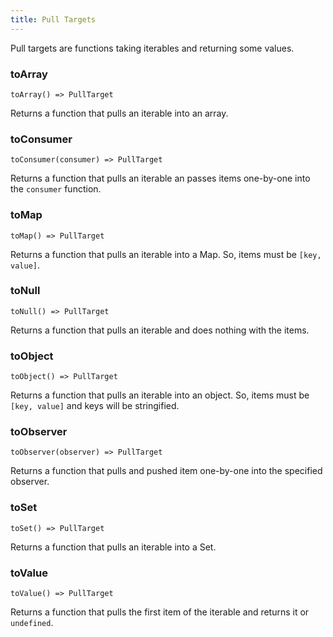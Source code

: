 ```yaml
---
title: Pull Targets
---
```


Pull targets are functions taking iterables and returning some values.

### toArray

`toArray() => PullTarget`

Returns a function that pulls an iterable into an array.

### toConsumer

`toConsumer(consumer) => PullTarget`

Returns a function that pulls an iterable an passes items one-by-one into the `consumer` function.

### toMap

`toMap() => PullTarget`

Returns a function that pulls an iterable into a Map. So, items must be `[key, value]`.

### toNull

`toNull() => PullTarget`

Returns a function that pulls an iterable and does nothing with the items.

### toObject

`toObject() => PullTarget`

Returns a function that pulls an iterable into an object. So, items must be `[key, value]` and keys will be stringified.

### toObserver

`toObserver(observer) => PullTarget`

Returns a function that pulls and pushed item one-by-one into the specified observer.

### toSet

`toSet() => PullTarget`

Returns a function that pulls an iterable into a Set.

### toValue

`toValue() => PullTarget`

Returns a function that pulls the first item of the iterable and returns it or `undefined`.
